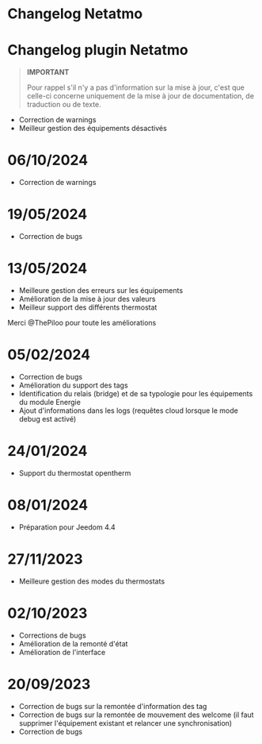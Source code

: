 # Changelog Netatmo

# Changelog plugin Netatmo

>**IMPORTANT**
>
>Pour rappel s'il n'y a pas d'information sur la mise à jour, c'est que celle-ci concerne uniquement de la mise à jour de documentation, de traduction ou de texte.

- Correction de warnings
- Meilleur gestion des équipements désactivés

# 06/10/2024

- Correction de warnings

# 19/05/2024

- Correction de bugs

# 13/05/2024

- Meilleure gestion des erreurs sur les équipements
- Amélioration de la mise à jour des valeurs
- Meilleur support des différents thermostat

Merci @ThePiloo pour toute les améliorations

# 05/02/2024

- Correction de bugs
- Amélioration du support des tags
- Identification du relais (bridge) et de sa typologie pour les équipements du module Energie
- Ajout d'informations dans les logs (requêtes cloud lorsque le mode debug est activé)

# 24/01/2024

- Support du thermostat opentherm

# 08/01/2024

- Préparation pour Jeedom 4.4

# 27/11/2023

- Meilleure gestion des modes du thermostats

# 02/10/2023

- Corrections de bugs
- Amélioration de la remonté d'état
- Amélioration de l'interface

# 20/09/2023

- Correction de bugs sur la remontée d'information des tag
- Correction de bugs sur la remontée de mouvement des welcome (il faut supprimer l'équipement existant et relancer une synchronisation)
- Correction de bugs
